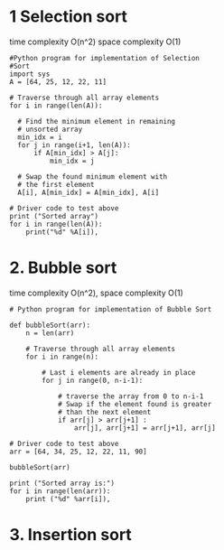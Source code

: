 # 1 Selection sort 

time complexity O(n^2) space complexity O(1)

    #Python program for implementation of Selection
    #Sort
    import sys
    A = [64, 25, 12, 22, 11]
 
    # Traverse through all array elements
    for i in range(len(A)):
     
      # Find the minimum element in remaining
      # unsorted array
      min_idx = i
      for j in range(i+1, len(A)):
          if A[min_idx] > A[j]:
              min_idx = j
             
      # Swap the found minimum element with
      # the first element       
      A[i], A[min_idx] = A[min_idx], A[i]
 
    # Driver code to test above
    print ("Sorted array")
    for i in range(len(A)):
        print("%d" %A[i]),
        
        
   # 2. Bubble sort 
   
   time complexity O(n^2), space complexity O(1)
    
    # Python program for implementation of Bubble Sort
 
    def bubbleSort(arr):
        n = len(arr)
 
        # Traverse through all array elements
        for i in range(n):
 
            # Last i elements are already in place
            for j in range(0, n-i-1):
 
                # traverse the array from 0 to n-i-1
                # Swap if the element found is greater
                # than the next element
                if arr[j] > arr[j+1] :
                    arr[j], arr[j+1] = arr[j+1], arr[j]
 
    # Driver code to test above
    arr = [64, 34, 25, 12, 22, 11, 90]
 
    bubbleSort(arr)
 
    print ("Sorted array is:")
    for i in range(len(arr)):
        print ("%d" %arr[i]),


# 3. Insertion sort 


